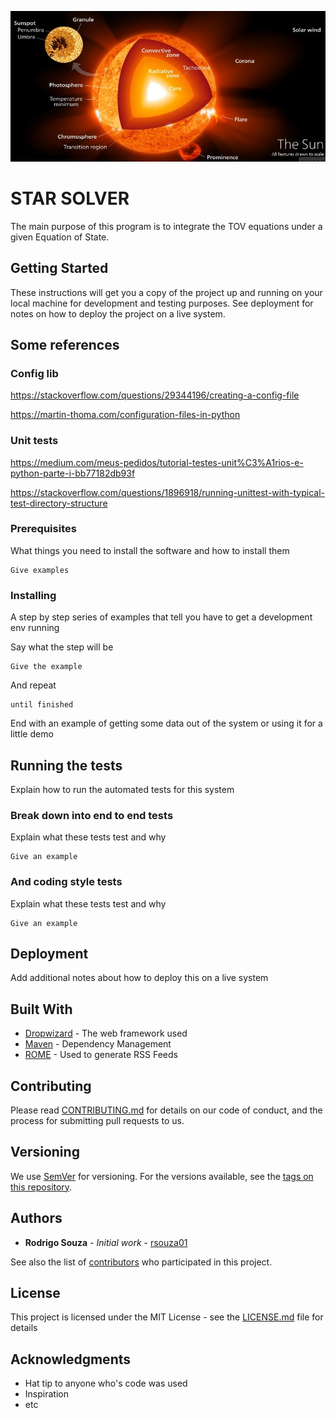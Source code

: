 ![star_solver](/docs/logo.jpg)

# STAR SOLVER

The main purpose of this program is to integrate the TOV equations under a given Equation of State.



## Getting Started

These instructions will get you a copy of the project up and running on your local machine for development and testing purposes. See deployment for notes on how to deploy the project on a live system.


## Some references


### Config lib


https://stackoverflow.com/questions/29344196/creating-a-config-file

https://martin-thoma.com/configuration-files-in-python

### Unit tests

https://medium.com/meus-pedidos/tutorial-testes-unit%C3%A1rios-e-python-parte-i-bb77182db93f


https://stackoverflow.com/questions/1896918/running-unittest-with-typical-test-directory-structure




### Prerequisites

What things you need to install the software and how to install them

```
Give examples
```

### Installing

A step by step series of examples that tell you have to get a development env running

Say what the step will be

```
Give the example
```

And repeat

```
until finished
```

End with an example of getting some data out of the system or using it for a little demo

## Running the tests

Explain how to run the automated tests for this system

### Break down into end to end tests

Explain what these tests test and why

```
Give an example
```

### And coding style tests

Explain what these tests test and why

```
Give an example
```

## Deployment

Add additional notes about how to deploy this on a live system

## Built With

* [Dropwizard](http://www.dropwizard.io/1.0.2/docs/) - The web framework used
* [Maven](https://maven.apache.org/) - Dependency Management
* [ROME](https://rometools.github.io/rome/) - Used to generate RSS Feeds

## Contributing

Please read [CONTRIBUTING.md](CONTRIBUTING.md) for details on our code of conduct, and the process for submitting pull requests to us.

## Versioning

We use [SemVer](http://semver.org/) for versioning. For the versions available, see the [tags on this repository](https://github.com/your/project/tags). 

## Authors

* **Rodrigo Souza** - *Initial work* - [rsouza01](https://github.com/rsouza01)

See also the list of [contributors](https://github.com/rsouza01/star_solver/contributors) who participated in this project.

## License

This project is licensed under the MIT License - see the [LICENSE.md](LICENSE.md) file for details

## Acknowledgments

* Hat tip to anyone who's code was used
* Inspiration
* etc
